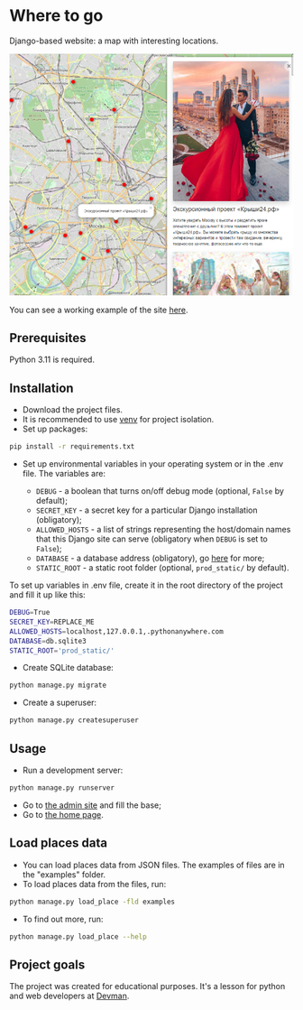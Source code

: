 # Where to go

Django-based website: a map with interesting locations.

![Скриншот](screenshots/site.png)

You can see a working example of the site [here](http://fchyk.pythonanywhere.com/).

## Prerequisites

Python 3.11 is required.

## Installation

- Download the project files.
- It is recommended to use [venv](https://docs.python.org/3/library/venv.html?highlight=venv#module-venv) for project isolation.
- Set up packages:

```bash
pip install -r requirements.txt
```

- Set up environmental variables in your operating system or in the .env file. The variables are:

  - `DEBUG` - a boolean that turns on/off debug mode (optional, `False` by default);
  - `SECRET_KEY` - a secret key for a particular Django installation (obligatory);
  - `ALLOWED_HOSTS` - a list of strings representing the host/domain names that this Django site can serve (obligatory when `DEBUG` is set to `False`);
  - `DATABASE` - a database address (obligatory), go [here](https://github.com/jacobian/dj-database-url) for more;
  - `STATIC_ROOT` - a static root folder (optional, `prod_static/` by default).

To set up variables in .env file, create it in the root directory of the project and fill it up like this:

```bash
DEBUG=True
SECRET_KEY=REPLACE_ME
ALLOWED_HOSTS=localhost,127.0.0.1,.pythonanywhere.com
DATABASE=db.sqlite3
STATIC_ROOT='prod_static/'
```

- Create SQLite database:

```bash
python manage.py migrate
```

- Create a superuser:

```bash
python manage.py createsuperuser
```

## Usage

- Run a development server:

```bash
python manage.py runserver
```

- Go to [the admin site](http://127.0.0.1:8000/admin/) and fill the base;
- Go to [the home page](http://127.0.0.1:8000/).

## Load places data

- You can load places data from JSON files. The examples of files are in the "examples" folder.
- To load places data from the files, run:

```bash
python manage.py load_place -fld examples
```

- To find out more, run:

```bash
python manage.py load_place --help
```

## Project goals

The project was created for educational purposes.
It's a lesson for python and web developers at [Devman](https://dvmn.org).
